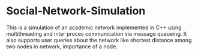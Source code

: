 # Social-Network-Simulation
This is a simulation of an academic network implemented in C++ using multithreading and inter proces communication 
via message queueing. It also supports user queries about the network like shortest distance among two nodes in 
network, importance of a node. 
